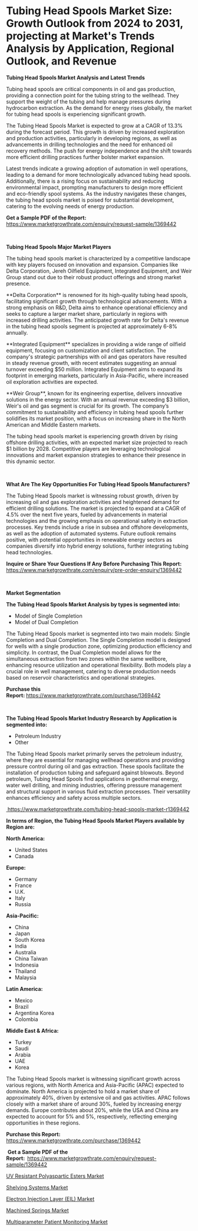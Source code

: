 <p><h1>Tubing Head Spools Market Size: Growth Outlook from 2024 to 2031, projecting at Market's Trends Analysis by Application, Regional Outlook, and Revenue</h1></p><p><strong>Tubing Head Spools Market Analysis and Latest Trends</strong></p>
<p><p>Tubing head spools are critical components in oil and gas production, providing a connection point for the tubing string to the wellhead. They support the weight of the tubing and help manage pressures during hydrocarbon extraction. As the demand for energy rises globally, the market for tubing head spools is experiencing significant growth.</p><p>The Tubing Head Spools Market is expected to grow at a CAGR of 13.3% during the forecast period. This growth is driven by increased exploration and production activities, particularly in developing regions, as well as advancements in drilling technologies and the need for enhanced oil recovery methods. The push for energy independence and the shift towards more efficient drilling practices further bolster market expansion.</p><p>Latest trends indicate a growing adoption of automation in well operations, leading to a demand for more technologically advanced tubing head spools. Additionally, there is a rising focus on sustainability and reducing environmental impact, prompting manufacturers to design more efficient and eco-friendly spool systems. As the industry navigates these changes, the tubing head spools market is poised for substantial development, catering to the evolving needs of energy production.</p></p>
<p><strong>Get a Sample PDF of the Report:&nbsp;</strong> <a href="https://www.marketgrowthrate.com/enquiry/request-sample/1369442">https://www.marketgrowthrate.com/enquiry/request-sample/1369442</a></p>
<p>&nbsp;</p>
<p><strong>Tubing Head Spools Major Market Players</strong></p>
<p><p>The tubing head spools market is characterized by a competitive landscape with key players focused on innovation and expansion. Companies like Delta Corporation, Jereh Oilfield Equipment, Integrated Equipment, and Weir Group stand out due to their robust product offerings and strong market presence.</p><p>**Delta Corporation** is renowned for its high-quality tubing head spools, facilitating significant growth through technological advancements. With a strong emphasis on R&D, Delta aims to enhance operational efficiency and seeks to capture a larger market share, particularly in regions with increased drilling activities. The anticipated growth rate for Delta's revenue in the tubing head spools segment is projected at approximately 6-8% annually.</p><p>**Integrated Equipment** specializes in providing a wide range of oilfield equipment, focusing on customization and client satisfaction. The company's strategic partnerships with oil and gas operators have resulted in steady revenue growth, with recent estimates suggesting an annual turnover exceeding $50 million. Integrated Equipment aims to expand its footprint in emerging markets, particularly in Asia-Pacific, where increased oil exploration activities are expected.</p><p>**Weir Group**, known for its engineering expertise, delivers innovative solutions in the energy sector. With an annual revenue exceeding $3 billion, Weir's oil and gas segment is crucial for its growth. The company’s commitment to sustainability and efficiency in tubing head spools further solidifies its market position, with a focus on increasing share in the North American and Middle Eastern markets.</p><p>The tubing head spools market is experiencing growth driven by rising offshore drilling activities, with an expected market size projected to reach $1 billion by 2028. Competitive players are leveraging technological innovations and market expansion strategies to enhance their presence in this dynamic sector.</p></p>
<p>&nbsp;</p>
<p><strong>What Are The Key Opportunities For Tubing Head Spools Manufacturers?</strong></p>
<p><p>The Tubing Head Spools market is witnessing robust growth, driven by increasing oil and gas exploration activities and heightened demand for efficient drilling solutions. The market is projected to expand at a CAGR of 4.5% over the next five years, fueled by advancements in material technologies and the growing emphasis on operational safety in extraction processes. Key trends include a rise in subsea and offshore developments, as well as the adoption of automated systems. Future outlook remains positive, with potential opportunities in renewable energy sectors as companies diversify into hybrid energy solutions, further integrating tubing head technologies.</p></p>
<p><strong>Inquire or Share Your Questions If Any Before Purchasing This Report:</strong> <a href="https://www.marketgrowthrate.com/enquiry/pre-order-enquiry/1369442">https://www.marketgrowthrate.com/enquiry/pre-order-enquiry/1369442</a></p>
<p>&nbsp;</p>
<p><strong>Market Segmentation</strong></p>
<p><strong>The Tubing Head Spools Market Analysis by types is segmented into:</strong></p>
<p><ul><li>Model of Single Completion</li><li>Model of Dual Completion</li></ul></p>
<p><p>The Tubing Head Spools market is segmented into two main models: Single Completion and Dual Completion. The Single Completion model is designed for wells with a single production zone, optimizing production efficiency and simplicity. In contrast, the Dual Completion model allows for the simultaneous extraction from two zones within the same wellbore, enhancing resource utilization and operational flexibility. Both models play a crucial role in well management, catering to diverse production needs based on reservoir characteristics and operational strategies.</p></p>
<p><strong>Purchase this Report:&nbsp;</strong><a href="https://www.marketgrowthrate.com/purchase/1369442">https://www.marketgrowthrate.com/purchase/1369442</a></p>
<p>&nbsp;</p>
<p><strong>The Tubing Head Spools Market Industry Research by Application is segmented into:</strong></p>
<p><ul><li>Petroleum Industry</li><li>Other</li></ul></p>
<p><p>The Tubing Head Spools market primarily serves the petroleum industry, where they are essential for managing wellhead operations and providing pressure control during oil and gas extraction. These spools facilitate the installation of production tubing and safeguard against blowouts. Beyond petroleum, Tubing Head Spools find applications in geothermal energy, water well drilling, and mining industries, offering pressure management and structural support in various fluid extraction processes. Their versatility enhances efficiency and safety across multiple sectors.</p></p>
<p><a href="https://www.marketgrowthrate.com/tubing-head-spools-market-r1369442">&nbsp;https://www.marketgrowthrate.com/tubing-head-spools-market-r1369442</a></p>
<p><strong>In terms of Region, the Tubing Head Spools Market Players available by Region are:</strong></p>
<p>
    <p> <strong> North America: </strong>
        <ul>
            <li>United States</li>
            <li>Canada</li>
        </ul>
        </p> 
    <p> <strong> Europe: </strong>
        <ul>
            <li>Germany</li>
            <li>France</li>
            <li>U.K.</li>
            <li>Italy</li>
            <li>Russia</li>
        </ul>
        </p> 
    <p> <strong> Asia-Pacific: </strong>
        <ul>
            <li>China</li>
            <li>Japan</li>
            <li>South Korea</li>
            <li>India</li>
            <li>Australia</li>
            <li>China Taiwan</li>
            <li>Indonesia</li>
            <li>Thailand</li>
            <li>Malaysia</li>
        </ul>
        </p> 
    <p> <strong> Latin America: </strong>
        <ul>
            <li>Mexico</li>
            <li>Brazil</li>
            <li>Argentina Korea</li>
            <li>Colombia</li>
        </ul>
        </p> 
    <p> <strong> Middle East & Africa: </strong>
        <ul>
            <li>Turkey</li>
            <li>Saudi</li>
            <li>Arabia</li>
            <li>UAE</li>
            <li>Korea</li>
        </ul>
    </p>
    </p>
<p><p>The Tubing Head Spools market is witnessing significant growth across various regions, with North America and Asia-Pacific (APAC) expected to dominate. North America is projected to hold a market share of approximately 40%, driven by extensive oil and gas activities. APAC follows closely with a market share of around 30%, fueled by increasing energy demands. Europe contributes about 20%, while the USA and China are expected to account for 5% and 5%, respectively, reflecting emerging opportunities in these regions.</p></p>
<p><strong>Purchase this Report: </strong><a href="https://www.marketgrowthrate.com/purchase/1369442">https://www.marketgrowthrate.com/purchase/1369442</a></p>
<p>&nbsp;<strong>Get a Sample PDF of the Report:&nbsp;&nbsp;</strong><a href="https://www.marketgrowthrate.com/enquiry/request-sample/1369442">https://www.marketgrowthrate.com/enquiry/request-sample/1369442</a></p>
<p><strong></strong></p>
<p><p><a href="https://issuu.com/reportprime-2/docs/uv-resistant-polyaspartic-esters-ma_550a39a6e581fc">UV Resistant Polyaspartic Esters Market</a></p><p><a href="https://medium.com/@shuvohaque23/insights-into-shelving-systems-market-share-and-competitive-landscape-for-period-from-2024-to-2031-07a3c13494a2?postPublishedType=repub">Shelving Systems Market</a></p><p><a href="https://issuu.com/reportprime-2/docs/electron-injection-layer-eil-market_691d0d8709275b">Electron Injection Layer (EIL) Market</a></p><p><a href="https://medium.com/@shuvohaque23/market-dynamics-and-future-trends-in-the-global-machined-springs-market-sector-forecasted-for-d4f3e2b1dfbf?postPublishedType=repub">Machined Springs Market</a></p><p><a href="https://www.linkedin.com/pulse/future-trends-global-multiparameter-patient-monitoring-market-zmusf">Multiparameter Patient Monitoring Market</a></p></p>